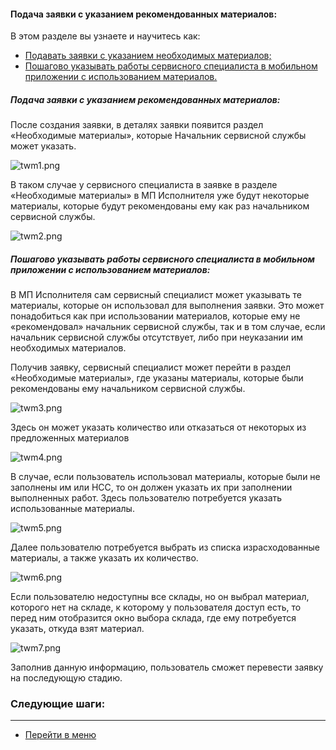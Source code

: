 #### Подача заявки с указанием рекомендованных материалов:
В этом разделе вы узнаете и научитесь как:
<html>
  <meta charset="utf-8">
  <title>Быстрый переход внутри документа</title>
 <ul>
       <li><a href="#twrm">Подавать заявки с указанием необходимых материалов;</a></li>
       <li><a href="#mia">Пошагово указывать работы сервисного специалиста в мобильном приложении с использованием материалов. </a></li>

 </ul>
</html>

<h5 id="twrm">Подача заявки с указанием рекомендованных материалов: </h5>
После создания заявки, в деталях заявки появится раздел «Необходимые материалы», которые Начальник сервисной службы может указать.

![twm1.png](/attachments/images/FAQ/USER/TicketWithMaterials/twm1.png)

В таком случае у сервисного специалиста в заявке в разделе «Необходимые материалы» в МП Исполнителя уже будут некоторые материалы, которые будут рекомендованы ему как раз начальником сервисной службы.

![twm2.png](/attachments/images/FAQ/USER/TicketWithMaterials/twm2.png)

<h5 id="mia">Пошагово указывать работы сервисного специалиста в мобильном приложении с использованием материалов: </h5>
В МП Исполнителя сам сервисный специалист может указывать те материалы, которые он использовал для выполнения заявки. Это может понадобиться как при использовании материалов, которые ему не «рекомендовал» начальник сервисной службы, так и в том случае, если начальник сервисной службы отсутствует, либо при неуказании им необходимых материалов.

Получив заявку, сервисный специалист может перейти в раздел «Необходимые материалы», где указаны материалы, которые были рекомендованы ему начальником сервисной службы.

![twm3.png](/attachments/images/FAQ/USER/TicketWithMaterials/twm3.png)

Здесь он может указать количество или отказаться от некоторых из предложенных материалов

![twm4.png](/attachments/images/FAQ/USER/TicketWithMaterials/twm4.png)

В случае, если пользователь использовал материалы, которые были не заполнены им или НСС, то он должен указать их при заполнении выполненных работ. Здесь пользователю потребуется указать использованные материалы.

![twm5.png](/attachments/images/FAQ/USER/TicketWithMaterials/twm5.png)

Далее пользователю потребуется выбрать из списка израсходованные материалы, а также указать их количество.

![twm6.png](/attachments/images/FAQ/USER/TicketWithMaterials/twm6.png)

Если пользователю недоступны все склады, но он выбрал материал, которого нет на складе, к которому у пользователя доступ есть, то перед ним отобразится окно выбора склада, где ему потребуется указать, откуда взят материал.

![twm7.png](/attachments/images/FAQ/USER/TicketWithMaterials/twm7.png)

Заполнив данную информацию, пользователь сможет перевести заявку на последующую стадию.


### Следующие шаги:


___
- [Перейти в меню](http://wiki.hubex.ru)
